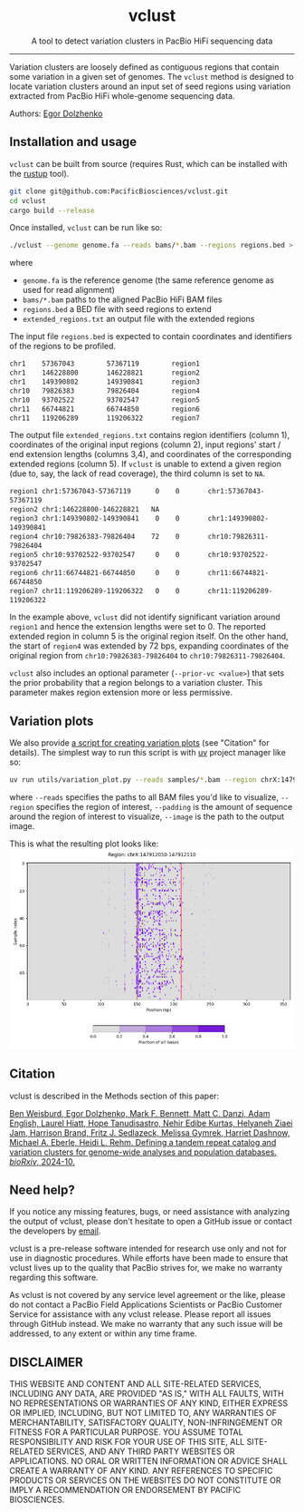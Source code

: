 <h1 align="center">vclust</h1>

<p align="center">A tool to detect variation clusters in PacBio HiFi sequencing data</p>

***

Variation clusters are loosely defined as contiguous regions that contain some
variation in a given set of genomes. The `vclust` method is designed to locate
variation clusters around an input set of seed regions using variation extracted
from PacBio HiFi whole-genome sequencing data.

Authors: [Egor Dolzhenko](mailto:edolzhenko@pacificbiosciences.com)

## Installation and usage

`vclust` can be built from source (requires Rust, which can be installed with the
[rustup](https://rustup.rs/) tool).

```bash
git clone git@github.com:PacificBiosciences/vclust.git
cd vclust
cargo build --release
```

Once installed, `vclust` can be run like so:

```bash
./vclust --genome genome.fa --reads bams/*.bam --regions regions.bed > extended_regions.txt
```

where

* `genome.fa` is the reference genome (the same reference genome as used for
    read alignment)
* `bams/*.bam` paths to the aligned PacBio HiFi BAM files
* `regions.bed` a BED file with seed regions to extend
* `extended_regions.txt` an output file with the extended regions

The input file `regions.bed` is expected to contain coordinates and identifiers
of the regions to be profiled.

```csv
chr1    57367043        57367119        region1
chr1    146228800       146228821       region2
chr1    149390802       149390841       region3
chr10   79826383        79826404        region4
chr10   93702522        93702547        region5
chr11   66744821        66744850        region6
chr11   119206289       119206322       region7
```

The output file `extended_regions.txt` contains region identifiers (column 1),
coordinates of the original input regions (column 2), input regions' start / end
extension lengths (columns 3,4), and coordinates of the corresponding extended
regions (column 5). If `vclust` is unable to extend a given region (due to, say,
the lack of read coverage), the third column is set to `NA`.

```csv
region1 chr1:57367043-57367119      0    0       chr1:57367043-57367119
region2 chr1:146228800-146228821   NA
region3 chr1:149390802-149390841    0    0       chr1:149390802-149390841
region4 chr10:79826383-79826404    72    0       chr10:79826311-79826404
region5 chr10:93702522-93702547     0    0       chr10:93702522-93702547
region6 chr11:66744821-66744850     0    0       chr11:66744821-66744850
region7 chr11:119206289-119206322   0    0       chr11:119206289-119206322
```

In the example above, `vclust` did not identify significant variation around
`region1` and hence the extension lengths were set to 0. The reported extended
region in column 5 is the original region itself. On the other hand, the start
of `region4` was extended by 72 bps, expanding coordinates of the original
region from `chr10:79826383-79826404` to `chr10:79826311-79826404`.

`vclust` also includes an optional parameter (`--prior-vc <value>`) that sets
the prior probability that a region belongs to a variation cluster. This
parameter makes region extension more or less permissive.

## Variation plots

We also provide [a script for creating variation plots](utils/variation_plot.py)
(see "Citation" for details). The simplest way to run this script is with [uv](https://github.com/astral-sh/uv) project manager like so:

```bash
uv run utils/variation_plot.py --reads samples/*.bam --region chrX:147912050-147912110 --padding 150 --image FMR1.png
```

where `--reads` specifies the paths to all BAM files you'd like to visualize,
`--region` specifies the region of interest, `--padding` is the amount of sequence
around the region of interest to visualize, `--image` is the path to the output image.

This is what the resulting plot looks like:
![FMR1 variation plot](docs/images/FMR1.png)

## Citation

vclust is described in the Methods section of this paper:

[Ben Weisburd, Egor Dolzhenko,  Mark F. Bennett, Matt C. Danzi, Adam English,  Laurel Hiatt, Hope Tanudisastro, Nehir Edibe Kurtas, Helyaneh Ziaei Jam, Harrison Brand, Fritz J. Sedlazeck, Melissa Gymrek, Harriet Dashnow,  Michael A. Eberle, Heidi L. Rehm. Defining a tandem repeat catalog and variation clusters for genome-wide analyses and population databases. _bioRxiv_, 2024-10.](https://www.biorxiv.org/content/10.1101/2024.10.04.615514v1)

## Need help?

If you notice any missing features, bugs, or need assistance with analyzing the output
of vclust, please don't hesitate to open a GitHub issue or contact the developers by
[email](mailto:edolzhenko@pacificbiosciences.com).

vclust is a pre-release software intended for research use only and not for use in
diagnostic procedures. While efforts have been made to ensure that vclust lives up
to the quality that PacBio strives for, we make no warranty regarding this software.

As vclust is not covered by any service level agreement or the like, please do not
contact a PacBio Field Applications Scientists or PacBio Customer Service for
assistance with any vclust release. Please report all issues through GitHub instead.
We make no warranty that any such issue will be addressed, to any extent or within
any time frame.

## DISCLAIMER

THIS WEBSITE AND CONTENT AND ALL SITE-RELATED SERVICES, INCLUDING ANY DATA, ARE PROVIDED "AS IS," WITH ALL FAULTS, WITH NO REPRESENTATIONS OR WARRANTIES OF ANY KIND, EITHER EXPRESS OR IMPLIED, INCLUDING, BUT NOT LIMITED TO, ANY WARRANTIES OF MERCHANTABILITY, SATISFACTORY QUALITY, NON-INFRINGEMENT OR FITNESS FOR A PARTICULAR PURPOSE. YOU ASSUME TOTAL RESPONSIBILITY AND RISK FOR YOUR USE OF THIS SITE, ALL SITE-RELATED SERVICES, AND ANY THIRD PARTY WEBSITES OR APPLICATIONS. NO ORAL OR WRITTEN INFORMATION OR ADVICE SHALL CREATE A WARRANTY OF ANY KIND. ANY REFERENCES TO SPECIFIC PRODUCTS OR SERVICES ON THE WEBSITES DO NOT CONSTITUTE OR IMPLY A RECOMMENDATION OR ENDORSEMENT BY PACIFIC BIOSCIENCES.
